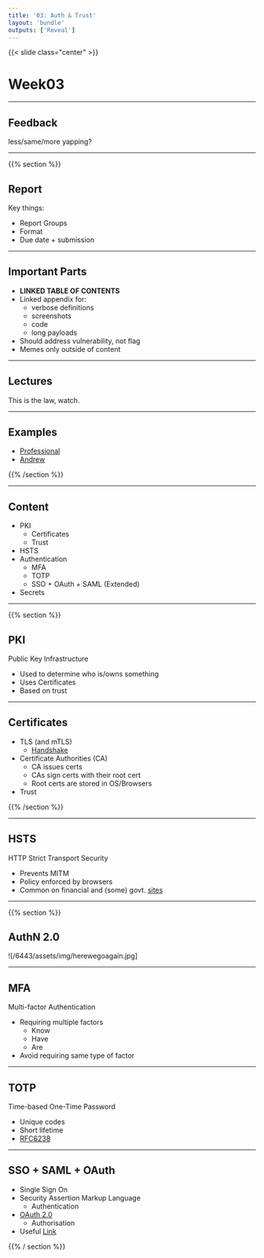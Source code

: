 ```yaml
---
title: '03: Auth & Trust'
layout: 'bundle'
outputs: ['Reveal']
---
```


{{< slide class="center" >}}

# Week03

---

## Feedback

less/same/more yapping?

---

{{% section %}}

## Report

Key things:

-   Report Groups
-   Format
-   Due date + submission

---

## Important Parts

-   **LINKED TABLE OF CONTENTS**
-   Linked appendix for:
    -   verbose definitions
    -   screenshots
    -   code
    -   long payloads
-   Should address vulnerability, not flag
-   Memes only outside of content

---

## Lectures

This is the law, watch.

---

## Examples

-   [Professional](https://www.offsec.com/reports/sample-penetration-testing-report.pdf)
-   [Andrew](https://docs.google.com/document/d/1dVXbABRPlAic2oNHqafXKrGmOYFSha-8_4kfLE_ilbQ/edit)

{{% /section %}}

---

## Content

-   PKI
    -   Certificates
    -   Trust
-   HSTS
-   Authentication
    -   MFA
    -   TOTP
    -   SSO + OAuth + SAML (Extended)
-   Secrets

---

{{% section %}}

## PKI

Public Key Infrastructure

-   Used to determine who is/owns something
-   Uses Certificates
-   Based on trust

---

## Certificates

-   TLS (and mTLS)
    -   [Handshake](https://www.cloudflare.com/learning/ssl/what-happens-in-a-tls-handshake/)
-   Certificate Authorities (CA)
    -   CA issues certs
    -   CAs sign certs with their root cert
    -   Root certs are stored in OS/Browsers
-   Trust

{{% /section %}}

---

## HSTS

HTTP Strict Transport Security

-   Prevents MITM
-   Policy enforced by browsers
-   Common on financial and (some) govt. [sites](https://paypal.com/)

---

{{% section %}}

## AuthN 2.0

![/6443/assets/img/herewegoagain.jpg]

---

## MFA

Multi-factor Authentication

-   Requiring multiple factors
    -   Know
    -   Have
    -   Are
-   Avoid requiring same type of factor

---

## TOTP

Time-based One-Time Password

-   Unique codes
-   Short lifetime
-   [RFC6238](https://datatracker.ietf.org/doc/html/rfc6238)

---

## SSO + SAML + OAuth

-   Single Sign On
-   Security Assertion Markup Language
    -   Authentication
-   [OAuth 2.0](https://oauth.net/2/)
    -   Authorisation
-   Useful [Link](https://www.cloudflare.com/learning/access-management/what-is-oauth/)

{{% / section %}}
